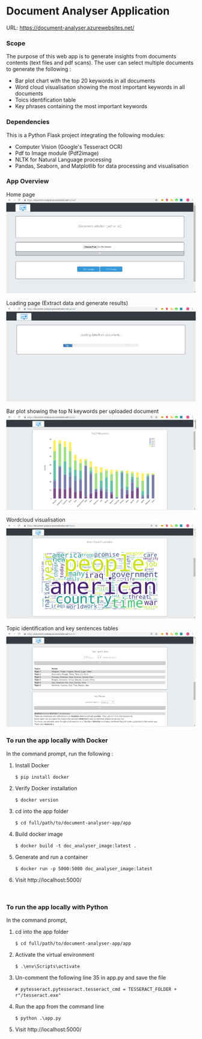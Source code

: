 # Document Analyser Application
URL: https://document-analyser.azurewebsites.net/<br/>

### Scope
The purpose of this web app is to generate insights from documents contents (text files and pdf scans).
The user can select multiple documents to generate the following :
- Bar plot chart with the top 20 keywords in all documents
- Word cloud visualisation showing the most important keywords in all documents
- Toics identification table
- Key phrases containing the most important keywords

### Dependencies
This is a Python Flask project integrating the following modules: 
- Computer Vision (Google's Tesseract OCR)
- Pdf to Image module (Pdf2image)
- NLTK for Natural Language processing
- Pandas, Seaborn, and Matplotlib for data processing and visualisation

### App Overview

Home page
<br>
![image](images/home_page.png)

Loading page (Extract data and generate results)
<br>
![image](images/loading_data.png)

Bar plot showing the top N keywords per uploaded document
<br>
![image](images/keywords_per_doc.png)

Wordcloud visualisation
<br>
![image](images/wordcloud.png)

Topic identification and key sentences tables
<br>
![image](images/topic_identification_key_sentences.png)
<br>


### To run the app locally with Docker
In the command prompt, run the following :
1.	Install Docker
    ```
    $ pip install docker
    ```
2.  Verify Docker installation
    ```
    $ docker version
    ```
3.  cd into the app folder
    ```
    $ cd full/path/to/document-analyser-app/app
    ```
4.	Build docker image
    ```
    $ docker build -t doc_analyser_image:latest .
    ```
5.	Generate and run a container
    ```
    $ docker run -p 5000:5000 doc_analyser_image:latest
    ```
6.	Visit http://localhost:5000/
<br>

### To run the app locally with Python
In the command prompt,
1.	cd into the app folder
    ```
    $ cd full/path/to/document-analyser-app/app
    ```
2.  Activate the virtual environment
    ```
    $ .\env\Scripts\activate
    ```
4.  Un-comment the following line 35 in app.py and save the file
    ```
    # pytesseract.pytesseract.tesseract_cmd = TESSERACT_FOLDER + r"/tesseract.exe"
    ```
5.  Run the app from the command line
    ```
    $ python .\app.py
    ```
4.	Visit http://localhost:5000/
